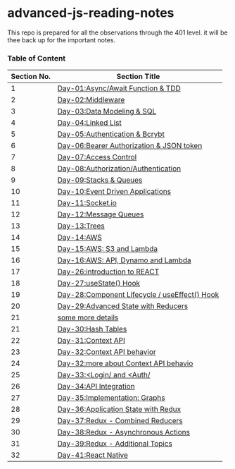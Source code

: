# advanced-js-reading-notes
This repo is prepared for all the observations through the 401 level. it will be thee back up for the important notes.


### Table of Content

| **Section No.** | **Section Title**                      |
| --------------- | -------------------------------------- |
| 1               | [Day-01:Async/Await Function & TDD](./first-day/01-prep-and-tdd.md) |
| 2               | [Day-02:Middleware](./sec-day/02-read.md) |
| 3               | [Day-03:Data Modeling & SQL](./third-day/03-read.md) |
| 4               | [Day-04:Linked List](./fourth-day/04-readme.md) |
| 5               | [Day-05:Authentication & Bcrybt](./fifth-day/05-readme.md) |
| 6               | [Day-06:Bearer Authorization & JSON token](./sixth-day/06-readme.md) |
| 7               | [Day-07:Access Control](./seventh-day/07-readme.md) |
| 8               | [Day-08:Authorization/Authentication](./eighth-day/08-readme.md) |
| 9               | [Day-09:Stacks & Queues](./ninth-day/09-readme.md) |
|10               | [Day-10:Event Driven Applications](./10th-day/10-readme.md) |
|11               | [Day-11:Socket.io](./11th-day/11-readme.md) |
|12               | [Day-12:Message Queues](./12-day/12-readme.md) |
|13               | [Day-13:Trees](./13th-day/13-readme.md) |
|14               | [Day-14:AWS](./14th-day/14-readme.md) |
|15               | [Day-15:AWS: S3 and Lambda](./15th-day/15-readme.md) |
|16               | [Day-16:AWS: API, Dynamo and Lambda](./16th-day/16-readme.md) |
|17               | [Day-26:introduction to REACT](./17th-day/17-readme.md) |
|18               | [Day-27:useState() Hook](./18th-day/18-readme.md) |
|19               | [Day-28:Component Lifecycle / useEffect() Hook](./19th-day/19-readme.md) |
|20               | [Day-29:Advanced State with Reducers](./20th-day/20-readme.md) |
|21               | [some more details](./extra.md) |
|21               | [Day-30:Hash Tables](./21th-readme/21-readme.md) |
|22               | [Day-31:Context API](./22th-day/22-readme.md) |
|23               | [Day-32:Context API behavior](./23th-day/23-readme.md) |
|24               | [Day-32:more about Context API behavio](./24th-day/24-readme.md) |
|25               | [Day-33:<Login/ and <Auth/](./25th-day/25-readme.md) |
|26               | [Day-34:API Integration](./26-day/26-readme.md) |
|27               | [Day-35:Implementation: Graphs](./27-day/27-readme.md) |
|28               | [Day-36:Application State with Redux](./28-day/28-readme.md) |
|29               | [Day-37:Redux - Combined Reducers](./29-day/29-readme.md) |
|30               | [Day-38:Redux - Asynchronous Actions](./30-day/30-readme.md) |
|31               | [Day-39:Redux - Additional Topics](./31-day/31-readme.md) |
|32               | [Day-41:React Native](./32-day/32-readme.md) |